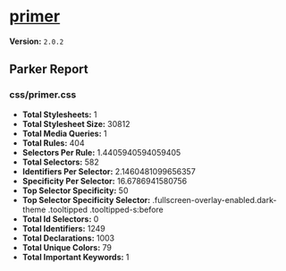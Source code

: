 # [primer]( http://primercss.io )

**Version:** `2.0.2`

## Parker Report

### css/primer.css

- **Total Stylesheets:** 1
- **Total Stylesheet Size:** 30812
- **Total Media Queries:** 1
- **Total Rules:** 404
- **Selectors Per Rule:** 1.4405940594059405
- **Total Selectors:** 582
- **Identifiers Per Selector:** 2.1460481099656357
- **Specificity Per Selector:** 16.6786941580756
- **Top Selector Specificity:** 50
- **Top Selector Specificity Selector:** .fullscreen-overlay-enabled.dark-theme .tooltipped .tooltipped-s:before
- **Total Id Selectors:** 0
- **Total Identifiers:** 1249
- **Total Declarations:** 1003
- **Total Unique Colors:** 79
- **Total Important Keywords:** 1
